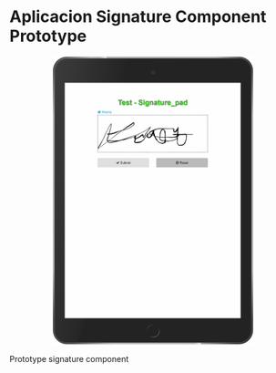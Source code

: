 # Aplicacion Signature Component Prototype
<p align="center">
	<p align="center">
  		<img style="width:70%" src="https://github.com/lfernandortiz/SingComponent/blob/master/WebContent/assets/SignatureComponent.png">	
	</p>
</p>

Prototype signature component
